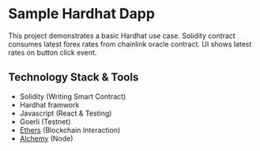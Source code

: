 # Sample Hardhat Dapp

This project demonstrates a basic Hardhat use case. 
Solidity contract consumes  latest forex rates from chainlink oracle contract.
UI shows latest rates on button click event.


## Technology Stack & Tools

- Solidity (Writing Smart Contract)
- Hardhat framwork
- Javascript (React & Testing)
- Goerli (Testnet)
- [Ethers](https://docs.ethers.io/v5/) (Blockchain Interaction)
- [Alchemy](https://docs.alchemy.com/docs/interacting-with-a-smart-contract) (Node)


